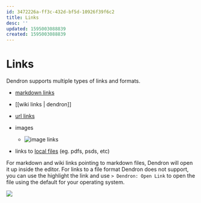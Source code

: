 ```yaml
---
id: 3472226a-ff3c-432d-bf5d-10926f39f6c2
title: Links
desc: ''
updated: 1595003088839
created: 1595003088839
---
```

# Links

Dendron supports multiple types of links and formats. 

- [markdown links](./dendron.md)
- [[wiki links | dendron]]
- [url links](https://github.com/orgs/dendronhq/projects/1)
- images
    - ![image links](https://foundation-prod-assetspublic53c57cce-8cpvgjldwysl.s3-us-west-2.amazonaws.com/assets/logo-256.png)

- links to [local files](assets/think.pdf) (eg. pdfs, psds, etc)

For markdown and wiki links pointing to markdown files, Dendron will open it up inside the editor. For links to a file format Dendron does not support, you can use the highlight the link and use `> Dendron: Open Link` to open the file using the default for your operating system. 

<a href="https://www.loom.com/share/01250485e20a4cdca2a053dd6047ac68">
<img src="https://cdn.loom.com/sessions/thumbnails/01250485e20a4cdca2a053dd6047ac68-with-play.gif"> 
</a>
